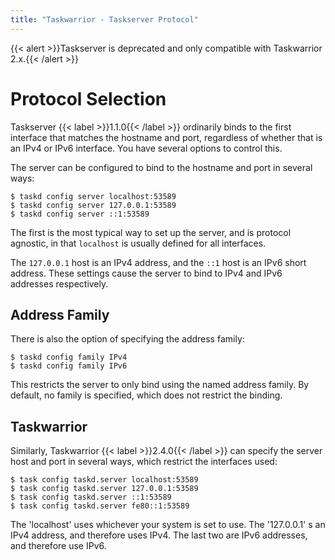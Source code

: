 ```yaml
---
title: "Taskwarrior - Taskserver Protocol"
---
```

{{< alert >}}Taskserver is deprecated and only compatible with Taskwarrior 2.x.{{< /alert >}}

# Protocol Selection

Taskserver {{< label >}}1.1.0{{< /label >}} ordinarily binds to the first interface that matches the hostname and port, regardless of whether that is an IPv4 or IPv6 interface.
You have several options to control this.

The server can be configured to bind to the hostname and port in several ways:

```
$ taskd config server localhost:53589
$ taskd config server 127.0.0.1:53589
$ taskd config server ::1:53589
```

The first is the most typical way to set up the server, and is protocol agnostic, in that `localhost` is usually defined for all interfaces.

The `127.0.0.1` host is an IPv4 address, and the `::1` host is an IPv6 short address.
These settings cause the server to bind to IPv4 and IPv6 addresses respectively.

## Address Family

There is also the option of specifying the address family:

```
$ taskd config family IPv4
$ taskd config family IPv6
```

This restricts the server to only bind using the named address family.
By default, no family is specified, which does not restrict the binding.

## Taskwarrior

Similarly, Taskwarrior {{< label >}}2.4.0{{< /label >}} can specify the server host and port in several ways, which restrict the interfaces used:

```
$ task config taskd.server localhost:53589
$ task config taskd.server 127.0.0.1:53589
$ task config taskd.server ::1:53589
$ task config taskd.server fe80::1:53589
```

The 'localhost' uses whichever your system is set to use.
The '127.0.0.1' s an IPv4 address, and therefore uses IPv4.
The last two are IPv6 addresses, and therefore use IPv6.

